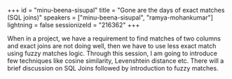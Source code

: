 +++
id = "minu-beena-sisupal"
title = "Gone are the days of exact matches (SQL joins)"
speakers = ["minu-beena-sisupal", "ramya-mohankumar"]
lightning = false
sessionizeId = "216362"
+++

When in a project, we have a requirement to find matches of two columns and exact joins are not doing well, then we have to use less exact match using fuzzy matches logic. Through this session, I am going to introduce few techniques like cosine similarity, Levenshtein distance etc. There will a brief discussion on SQL Joins followed by introduction to fuzzy matches.